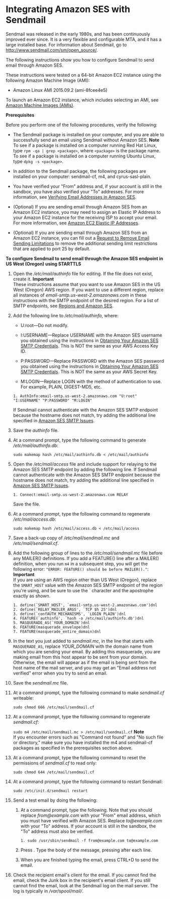 # Integrating Amazon SES with Sendmail<a name="sendmail"></a>

Sendmail was released in the early 1980s, and has been continuously improved ever since\. It is a very flexible and configurable MTA, and it has a large installed base\. For information about Sendmail, go to [http://www\.sendmail\.com/sm/open\_source/](http://www.sendmail.com/sm/open_source/)\.

The following instructions show you how to configure Sendmail to send email through Amazon SES\.

These instructions were tested on a 64\-bit Amazon EC2 instance using the following Amazon Machine Image \(AMI\):

+ Amazon Linux AMI 2015\.09\.2 \(ami\-8fcee4e5\)

To launch an Amazon EC2 instance, which includes selecting an AMI, see [Amazon Machine Images \(AMIs\)](http://docs.aws.amazon.com/AWSEC2/latest/UserGuide/ec2-launch-instance_linux.html)\.

 **Prerequisites** 

Before you perform one of the following procedures, verify the following:

+ The Sendmail package is installed on your computer, and you are able to successfully send an email using Sendmail without Amazon SES\. 
**Note**  
To see if a package is installed on a computer running Red Hat Linux, type `rpm -qa | grep <package>`, where `<package>` is the package name\. To see if a package is installed on a computer running Ubuntu Linux, type `dpkg -s <package>`\.

+ In addition to the Sendmail package, the following packages are installed on your computer: sendmail\-cf, m4, and cyrus\-sasl\-plain\.

+ You have verified your "From" address and, if your account is still in the sandbox, you have also verified your "To" addresses\. For more information, see [Verifying Email Addresses in Amazon SES](verify-email-addresses.md)\.

+ \(Optional\) If you are sending email through Amazon SES from an Amazon EC2 instance, you may need to assign an Elastic IP Address to your Amazon EC2 instance for the receiving ISP to accept your email\. For more information, see [Amazon EC2 Elastic IP Addresses](https://aws.amazon.com/articles/1346)\.

+ \(Optional\) If you are sending email through Amazon SES from an Amazon EC2 instance, you can fill out a [Request to Remove Email Sending Limitations](https://aws-portal.amazon.com/gp/aws/html-forms-controller/contactus/ec2-email-limit-rdns-request) to remove the additional sending limit restrictions that are applied to port 25 by default\.

**To configure Sendmail to send email through the Amazon SES endpoint in US West \(Oregon\) using STARTTLS**

1. Open the */etc/mail/authinfo* file for editing\. If the file does not exist, create it\. 
**Important**  
These instructions assume that you want to use Amazon SES in the US West \(Oregon\) AWS region\. If you want to use a different region, replace all instances of *email\-smtp\.us\-west\-2\.amazonaws\.com* in these instructions with the SMTP endpoint of the desired region\. For a list of SMTP endpoints, see [Regions and Amazon SES](regions.md)\.

1. Add the following line to */etc/mail/authinfo*, where:

   + U:root—Do not modify\.

   + I:USERNAME—Replace USERNAME with the Amazon SES username you obtained using the instructions in [Obtaining Your Amazon SES SMTP Credentials](smtp-credentials.md)\. This is NOT the same as your AWS Access Key ID\.

   + P:PASSWORD—Replace PASSWORD with the Amazon SES password you obtained using the instructions in [Obtaining Your Amazon SES SMTP Credentials](smtp-credentials.md)\. This is NOT the same as your AWS Secret Key\.

   + M:LOGIN—Replace LOGIN with the method of authentication to use\. For example, PLAIN, DIGEST\-MD5, etc\.

   ```
   1. AuthInfo:email-smtp.us-west-2.amazonaws.com "U:root" "I:USERNAME" "P:PASSWORD" "M:LOGIN"
   ```

   If Sendmail cannot authenticate with the Amazon SES SMTP endpoint because the hostname does not match, try adding the additional line specified in [Amazon SES SMTP Issues](smtp-issues.md)\.

1. Save the *authinfo* file\.

1. At a command prompt, type the following command to generate */etc/mail/authinfo\.db*:

   ```
   sudo makemap hash /etc/mail/authinfo.db < /etc/mail/authinfo 
   ```

1. Open the */etc/mail/access* file and include support for relaying to the Amazon SES SMTP endpoint by adding the following line\. If Sendmail cannot authenticate with the Amazon SES SMTP endpoint because the hostname does not match, try adding the additional line specified in [Amazon SES SMTP Issues](smtp-issues.md)\.

   ```
   1. Connect:email-smtp.us-west-2.amazonaws.com RELAY
   ```

   Save the file\.

1. At a command prompt, type the following command to regenerate */etc/mail/access\.db*:

    `sudo makemap hash /etc/mail/access.db < /etc/mail/access ` 

1. Save a back\-up copy of */etc/mail/sendmail\.mc* and */etc/mail/sendmail\.cf*\.

1. Add the following group of lines to the */etc/mail/sendmail\.mc* file before any MAILER\(\) definitions\. If you add a FEATURE\(\) line after a MAILER\(\) definition, when you run `m4` in a subsequent step, you will get the following error: `"ERROR: FEATURE() should be before MAILER()."`:
**Important**  
If you are using an AWS region other than US West \(Oregon\), replace the `SMART_HOST` value with the Amazon SES SMTP endpoint of the region you're using, and be sure to use the ` character and the apostrophe exactly as shown\.

   ```
   1. define(`SMART_HOST', `email-smtp.us-west-2.amazonaws.com')dnl
   2. define(`RELAY_MAILER_ARGS', `TCP $h 25')dnl
   3. define(`confAUTH_MECHANISMS', `LOGIN PLAIN')dnl
   4. FEATURE(`authinfo', `hash -o /etc/mail/authinfo.db')dnl
   5. MASQUERADE_AS(`YOUR_DOMAIN')dnl
   6. FEATURE(masquerade_envelope)dnl
   7. FEATURE(masquerade_entire_domain)dnl
   ```

1. In the text you just added to *sendmail\.mc*, in the line that starts with `MASQUERADE_AS`, replace *YOUR\_DOMAIN* with the domain name from which you are sending your email\. By adding this masquerade, you are making email from this host appear to be sent from your domain\. Otherwise, the email will appear as if the email is being sent from the host name of the mail server, and you may get an "Email address not verified" error when you try to send an email\.

1. Save the *sendmail\.mc* file\.

1. At a command prompt, type the following command to make *sendmail\.cf* writeable:

    `sudo chmod 666 /etc/mail/sendmail.cf` 

1. At a command prompt, type the following command to regenerate *sendmail\.cf*:

    `sudo m4 /etc/mail/sendmail.mc > /etc/mail/sendmail.cf` 
**Note**  
If you encounter errors such as "Command not found" and "No such file or directory," make sure you have installed the m4 and sendmail\-cf packages as specified in the prerequisites section above\.

1. At a command prompt, type the following command to reset the permissions of *sendmail\.cf* to read only:

    `sudo chmod 644 /etc/mail/sendmail.cf` 

1. At a command prompt, type the following command to restart Sendmail:

    `sudo /etc/init.d/sendmail restart` 

1. Send a test email by doing the following:

   1. At a command prompt, type the following\. Note that you should replace *from@example\.com* with your "From" email address, which you must have verified with Amazon SES\. Replace *to@example\.com* with your "To" address\. If your account is still in the sandbox, the "To" address must also be verified\.

      ```
      1. sudo /usr/sbin/sendmail -f from@example.com to@example.com
      ```

   1. Press <Enter>\. Type the body of the message, pressing <Enter> after each line\.

   1. When you are finished typing the email, press CTRL\+D to send the email\.

1. Check the recipient email's client for the email\. If you cannot find the email, check the Junk box in the recipient's email client\. If you still cannot find the email, look at the Sendmail log on the mail server\. The log is typically in */var/spool/mail/<user>*\. 